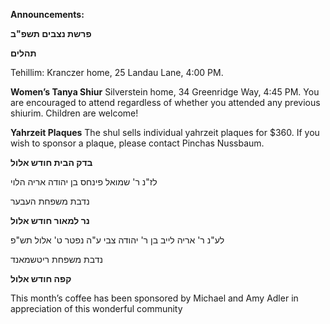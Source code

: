 **Announcements:**

**פרשת נצבים תשפ"ב**


**תהלים**

Tehillim: Kranczer home, 25 Landau Lane, 4:00 PM. 

**Women’s Tanya Shiur**  Silverstein home, 34 Greenridge Way, 4:45 PM. You are encouraged to attend regardless of whether you attended any previous shiurim. Children are welcome!

**Yahrzeit Plaques** The shul sells individual yahrzeit plaques for $360. If you wish to sponsor a plaque, please contact Pinchas Nussbaum.

**בדק הבית חודש אלול**

 לז"נ ר' שמואל פינחס בן יהודה אריה הלוי                     

נדבת משפחת העבער      

**נר למאור חודש אלול**

לע"נ ר' אריה לייב בן ר' יהודה צבי ע"ה
נפטר ט' אלול תש"פ  

 נדבת משפחת ריטשמאנד

**קפה חודש אלול**  

This month’s coffee has been sponsored by Michael and Amy Adler in appreciation of this wonderful community 

